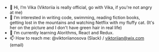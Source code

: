 - 👋 Hi, I’m Vika (Viktoriia is really official, go with Vika, if you're not angry at me)
- 👀 I’m interested in writing code, swimming, reading fiction books, getting lost in the mountains and watching Netflix with my fluffy cat.
      (It's her on the picture and I don't have green hair in real life)
- 🌱 I’m currently learning Alorithms, React and Redux.
- 📫 How to reach me: @viktoriianosova (Slack) / viktoriian@wix.com (email)

<!---
viktoriianosova/viktoriianosova is a ✨ special ✨ repository because its `README.md` (this file) appears on your GitHub profile.
You can click the Preview link to take a look at your changes.
--->
